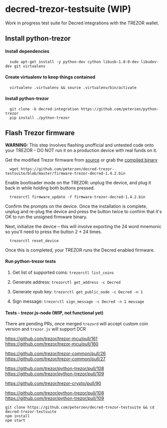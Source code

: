 # decred-trezor-testsuite (WIP)

Work in progress test suite for Decred integrations with the TREZOR wallet.  

## Install python-trezor

#### Install dependencies
```
  sudo apt-get install -y python-dev cython libusb-1.0-0-dev libudev-dev git virtualenv
```

#### Create virtualenv to keep things contained

```
  virtualenv .virtualenv && source .virtualenv/bin/activate
```

#### Install python-trezor

```
  git clone -b decred-integration https://github.com/peterzen/python-trezor
  pip install ./python-trezor  
```

## Flash Trezor firmware

**WARNING:** This step involves flashing unofficial and untested code onto your TREZOR – DO NOT run it on a production device with real funds on it.

Get the modified Trezor firmware from [source](https://github.com/peterzen/trezor-mcu/tree/decred-integration) or grab the [compiled binary](https://github.com/peterzen/decred-trezor-testsuite/blob/master/firmware-trezor-decred-1.4.2.bin)

```
  wget https://github.com/peterzen/decred-trezor-testsuite/blob/master/firmware-trezor-decred-1.4.2.bin
```
Enable bootloader mode on the TREZOR: unplug the device, and plug it back in while holding both buttons pressed. 

```  
  trezorctl firmware_update -f firmware-trezor-decred-1.4.2.bin
```

Confirm the prompts on the device.  Once the installation is complete, unplug and re-plug the device and press the button twice to confirm that it's OK to run the unsigned firmware binary.

Next, initialize the device – this will involve exporting the 24 word mnemonic so you'll need to press the button 2 * 24 times. 

```
  trezorctl reset_device
```
Once this is completed, your TREZOR runs the Decred enabled firmware.

#### Run python-trezor tests

1. Get list of supported coins: ```trezorctl list_coins```

2. Generate address: ```trezorctl get_address -c Decred ```

3. Generate xpub key: ```trezorctl get_public_node -c Decred -n 1 ``` 

4. Sign message: ```trezorctl sign_message -c Decred -n 1 message```


#### Tests - trezor.js-node (WIP, not functional yet)

There are pending PRs, once merged `trezord` will accept custom coin version and `trezor.js` will support DCR

https://github.com/trezor/trezor-mcu/pull/161
https://github.com/trezor/trezor-mcu/pull/160

https://github.com/trezor/trezor-common/pull/26
https://github.com/trezor/trezor-common/pull/27

https://github.com/trezor/python-trezor/pull/108
https://github.com/trezor/python-trezor/pull/109

https://github.com/trezor/trezor-crypto/pull/90

https://github.com/trezor/python-trezor/pull/108
https://github.com/trezor/python-trezor/pull/109

```
git clone https://github.com/peterzen/decred-trezor-testsuite && cd decred-trezor-testsuite
npm install
npm start

```
